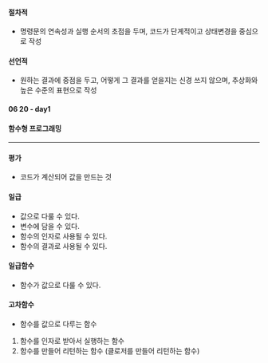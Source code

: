 #### 절차적

- 명령문의 연속성과 실행 순서의 초점을 두며, 코드가 단계적이고 상태변경을 중심으로 작성

#### 선언적

- 원하는 결과에 중점을 두고, 어떻게 그 결과를 얻을지는 신경 쓰지 않으며, 추상화와 높은 수준의 표현으로 작성

#### 06 20 - day1

#### 함수형 프로그래밍

---

#### 평가

- 코드가 계산되어 값을 만드는 것

#### 일급

- 값으로 다룰 수 있다.
- 변수에 담을 수 있다.
- 함수의 인자로 사용될 수 있다.
- 함수의 결과로 사용될 수 있다.

#### 일급함수

- 함수가 값으로 다룰 수 있다.

#### 고차함수

- 함수를 값으로 다루는 함수

1. 함수를 인자로 받아서 실행하는 함수
2. 함수를 만들어 리턴하는 함수 (클로저를 만들어 리턴하는 함수)

